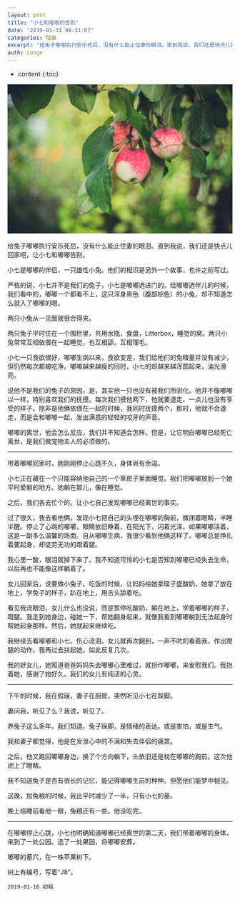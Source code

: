 ```yaml
---
layout: post
title: "小七和嘟嘟的告别"
date: "2019-01-31 08:31:07"
categories: 隨筆
excerpt: "给兔子嘟嘟执行安乐死后，没有什么能止住妻的眼泪。直到我说，我们还是快点儿回家吧，让小七和嘟嘟告别。 小七是嘟嘟的伴侣，一只雄性小兔。他们的相识是..."
auth: conge
---
```

* content
{:toc}

![Apple Tree](/assets/images/隨筆/118382-5bbe4ee8e5892d87.png)

给兔子嘟嘟执行安乐死后，没有什么能止住妻的眼泪。直到我说，我们还是快点儿回家吧，让小七和嘟嘟告别。

小七是嘟嘟的伴侣，一只雄性小兔。他们的相识是另外一个故事，也许之前写过。

严格的说，小七并不是我们的兔子，小七是嘟嘟选进门的。给嘟嘟选伴儿的时候，我们看中的，嘟嘟一个都看不上，这只浑身黑色（腹部棕色）的小兔，却不知道怎么就入了嘟嘟的眼。

两只小兔从一见面就很合得来。

两只兔子平时住在一个围栏里，共用水瓶，食盘，Litterbox，睡觉的窝。两只小兔常常互相依偎在一起睡觉，也互相舔，互相理毛。

小七一只食欲很好，嘟嘟生病以来，食欲变差，我们给他们的兔粮量并没有减少，但仍然每次都被吃净。嘟嘟越来越瘦的同时，小七的却越来越浑圆起来，油光滑亮。

说他不是我们的兔子的原因，是，其实他一只也没有被我们所驯化。他并不像嘟嘟以一样，特别喜欢我们的抚摸。每次我们摸他两下，他就要退走。一点儿也没有享受的样子。除非是他俩依偎在一起的时候，我同时抚摸两个，那时，他就不会退走，而是会和嘟嘟一起，发出满意的轻轻的咬牙的声音。

嘟嘟的离世，他会怎么反应，我们并不知道会怎样。但是，让它明白嘟嘟已经死亡离世，是我们做宠物主人的必须做的。

----

带着嘟嘟回家时，她刚刚停止心跳不久，身体尚有余温。

小七正在藏在一个只能容纳他自己的一个草房子里面睡觉。我们把嘟嘟放到一个她平时爱躺的地方。她躺在那儿，像在睡觉。

之后，我们各去忙个的。让小七自己发现嘟嘟已经离世的事实。

过了很久，我去看他俩，发现小七把自己的头埋在嘟嘟的胸前，微闭着眼睛，半睡半醒。停止了心跳的嘟嘟，眼睛依旧睁着，在阳光下，闪着光泽。如果嘟嘟活着，这是一副多么温馨的场面。自从嘟嘟生病，我很少看到他俩这样了。嘟嘟总是挣扎着要起身，却徒劳无功的蹬着腿。

我心里一酸，眼泪就掉下来了。我不知道可怜的小七是否知到嘟嘟已经失去生命，以后再也不能像这样躺着了。

女儿回家后，说要做小兔子。吃饭的时候，让妈妈给她拿碟子盛酸奶，她拿了放在地上，学兔子的样子，趴在地上，用舌头舔着吃。

看见我流眼泪，女儿什么也没说，而是暂停吃酸奶，躺在地上，学着嘟嘟的样子，蹬腿。我走到她身边，碰她一下，帮她翻身起来，就像我看到嘟嘟躺到无法起身时帮她起身那样。然后，她就起来继续吃。

我继续去看嘟嘟和小七。伤心流泪。女儿就再次翻到，一声不吭的看着我，作出蹬腿的动作。我再过去扶起她。如此反复几次。

我的好女儿，她知道爸爸妈妈失去嘟嘟心里难过，就扮作嘟嘟，来安慰我们。我抱着她，感谢了她好久。我们的女儿有纯洁的心灵。

----

下午的时候，我在假寐，妻子在厨房，突然听见小七在跺脚。

妻问我，听见了么？我说，听见了。

养兔子这么多年，我们知道，兔子跺脚，是情绪的表达。或是害怕，或是生气。

我和妻子都觉得，他是在发泄心中的不满和失去伴侣的痛苦。

之后，他又跑回嘟嘟身边，换了个方向躺下，头依旧还是枕在嘟嘟的胸前。这次他闭上了眼睛。

我不知道兔子是否有很长的记忆，能记得嘟嘟生前的种种。但愿他们能梦中相见。

这晚，加兔粮的时候，我比平时减少了一半，只有小七的量。

晚上临睡前看他一眼，兔粮还有一些。他没吃完。

----

在嘟嘟停止心跳，小七也明确知道嘟嘟已经离世的第二天，我们带着嘟嘟的身体，来到了一处公园。选了一处果园，将嘟嘟安葬。

嘟嘟的墓穴，在一株苹果树下。

树上有编号，写着“J8”。

```
2019-01-16 初稿
```
